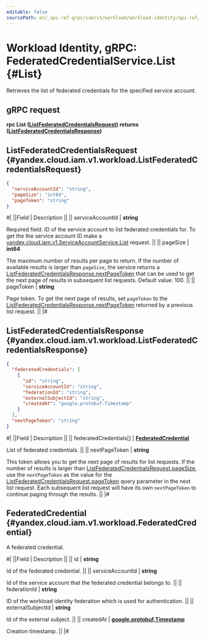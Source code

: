 ```yaml
---
editable: false
sourcePath: en/_api-ref-grpc/iam/v1/workload/workload-identity/api-ref/grpc/FederatedCredential/list.md
---
```


# Workload Identity, gRPC: FederatedCredentialService.List {#List}

Retrieves the list of federated credentials for the specified service account.

## gRPC request

**rpc List ([ListFederatedCredentialsRequest](#yandex.cloud.iam.v1.workload.ListFederatedCredentialsRequest)) returns ([ListFederatedCredentialsResponse](#yandex.cloud.iam.v1.workload.ListFederatedCredentialsResponse))**

## ListFederatedCredentialsRequest {#yandex.cloud.iam.v1.workload.ListFederatedCredentialsRequest}

```json
{
  "serviceAccountId": "string",
  "pageSize": "int64",
  "pageToken": "string"
}
```

#|
||Field | Description ||
|| serviceAccountId | **string**

Required field. ID of the service account to list federated credentials for.
To get the the service account ID make a [yandex.cloud.iam.v1.ServiceAccountService.List](/docs/iam/api-ref/grpc/ServiceAccount/list#List) request. ||
|| pageSize | **int64**

The maximum number of results per page to return. If the number of available
results is larger than `pageSize`,
the service returns a [ListFederatedCredentialsResponse.nextPageToken](#yandex.cloud.iam.v1.workload.ListFederatedCredentialsResponse)
that can be used to get the next page of results in subsequent list requests.
Default value: 100. ||
|| pageToken | **string**

Page token. To get the next page of results, set `pageToken`
to the [ListFederatedCredentialsResponse.nextPageToken](#yandex.cloud.iam.v1.workload.ListFederatedCredentialsResponse)
returned by a previous list request. ||
|#

## ListFederatedCredentialsResponse {#yandex.cloud.iam.v1.workload.ListFederatedCredentialsResponse}

```json
{
  "federatedCredentials": [
    {
      "id": "string",
      "serviceAccountId": "string",
      "federationId": "string",
      "externalSubjectId": "string",
      "createdAt": "google.protobuf.Timestamp"
    }
  ],
  "nextPageToken": "string"
}
```

#|
||Field | Description ||
|| federatedCredentials[] | **[FederatedCredential](#yandex.cloud.iam.v1.workload.FederatedCredential)**

List of federated credentials. ||
|| nextPageToken | **string**

This token allows you to get the next page of results for list requests. If the number of results
is larger than [ListFederatedCredentialsRequest.pageSize](#yandex.cloud.iam.v1.workload.ListFederatedCredentialsRequest), use
the `nextPageToken` as the value
for the [ListFederatedCredentialsRequest.pageToken](#yandex.cloud.iam.v1.workload.ListFederatedCredentialsRequest) query parameter
in the next list request. Each subsequent list request will have its own
`nextPageToken` to continue paging through the results. ||
|#

## FederatedCredential {#yandex.cloud.iam.v1.workload.FederatedCredential}

A federated credential.

#|
||Field | Description ||
|| id | **string**

Id of the federated credential. ||
|| serviceAccountId | **string**

Id of the service account that the federated credential belongs to. ||
|| federationId | **string**

ID of the workload identity federation which is used for authentication. ||
|| externalSubjectId | **string**

Id of the external subject. ||
|| createdAt | **[google.protobuf.Timestamp](https://developers.google.com/protocol-buffers/docs/reference/google.protobuf#timestamp)**

Creation timestamp. ||
|#
